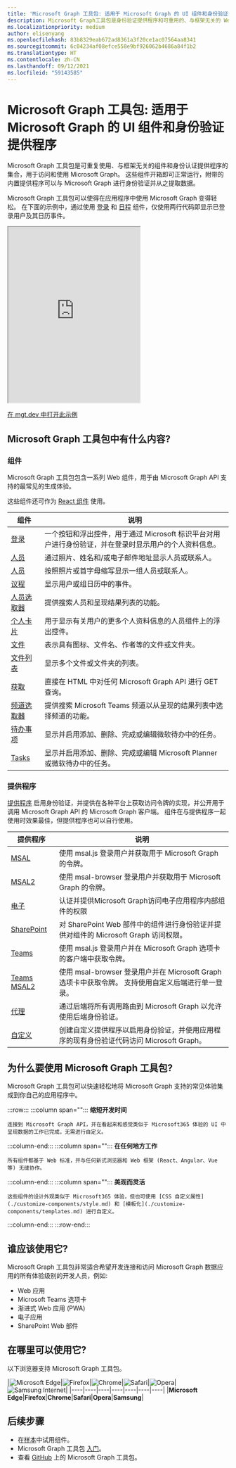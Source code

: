 ```yaml
---
title: 'Microsoft Graph 工具包: 适用于 Microsoft Graph 的 UI 组件和身份验证提供程序'
description: Microsoft Graph工具包是身份验证提供程序和可重用的、与框架无关的 Web 组件的集合，用于访问和使用 Microsoft Graph。
ms.localizationpriority: medium
author: elisenyang
ms.openlocfilehash: 83b8329eab672ad8361a3f20ce1ac07564aa8341
ms.sourcegitcommit: 6c04234af08efce558e9bf926062b4686a84f1b2
ms.translationtype: HT
ms.contentlocale: zh-CN
ms.lasthandoff: 09/12/2021
ms.locfileid: "59143585"
---
```

# <a name="microsoft-graph-toolkit-ui-components-and-authentication-providers-for-microsoft-graph"></a>Microsoft Graph 工具包: 适用于 Microsoft Graph 的 UI 组件和身份验证提供程序 

Microsoft Graph 工具包是可重复使用、与框架无关的组件和身份认证提供程序的集合，用于访问和使用 Microsoft Graph。 这些组件开箱即可正常运行，附带的内置提供程序可以与 Microsoft Graph 进行身份验证并从之提取数据。

Microsoft Graph 工具包可以使得在应用程序中使用 Microsoft Graph 变得轻松。 在下面的示例中，通过使用 [登录](./components/login.md) 和 [日程](./components/agenda.md) 组件，仅使用两行代码即显示已登录用户及其日历事件。

<iframe src="https://mgt.dev/iframe.html?id=samples-general--login-to-show-agenda&source=docs&source=docs" height="400"></iframe>

[在 mgt.dev 中打开此示例](https://mgt.dev/?path=/story/samples-general--login-to-show-agenda&source=docs)

## <a name="whats-in-the-microsoft-graph-toolkit"></a>Microsoft Graph 工具包中有什么内容?

### <a name="components"></a>组件

Microsoft Graph 工具包包含一系列 Web 组件，用于由 Microsoft Graph API 支持的最常见的生成体验。 

这些组件还可作为 [React 组件](./get-started/mgt-react.md) 使用。

|组件|说明|
|---------|-----------|
|[登录](./components/login.md)|一个按钮和浮出控件，用于通过 Microsoft 标识平台对用户进行身份验证，并在登录时显示用户的个人资料信息。|
|[人员](./components/person.md)|通过照片、姓名和/或电子邮件地址显示人员或联系人。|
|[人员](./components/people.md)|按照照片或首字母缩写显示一组人员或联系人。|
|[议程](./components/agenda.md)|显示用户或组日历中的事件。|
|[人员选取器](./components/people-picker.md)|提供搜索人员和呈现结果列表的功能。|
|[个人卡片](./components/person-card.md)|用于显示有关用户的更多个人资料信息的人员组件上的浮出控件。|
|[文件](./components/file.md)|表示具有图标、文件名、作者等的文件或文件夹。|
|[文件列表](./components/file-list.md)|显示多个文件或文件夹的列表。|
|[获取](./components/get.md)|直接在 HTML 中对任何 Microsoft Graph API 进行 GET 查询。|
|[频道选取器](./components/teams-channel-picker.md)|提供搜索 Microsoft Teams 频道以从呈现的结果列表中选择频道的功能。|
|[待办事项](./components/todo.md)|显示并启用添加、删除、完成或编辑微软待办中的任务。|
|[Tasks](./components/tasks.md)|显示并启用添加、删除、完成或编辑 Microsoft Planner 或微软待办中的任务。|

### <a name="providers"></a>提供程序

[提供程序](/providers/providers.md) 启用身份验证，并提供在各种平台上获取访问令牌的实现，并公开用于调用 Microsoft Graph API 的 Microsoft Graph 客户端。 组件在与提供程序一起使用时效果最佳，但提供程序也可以自行使用。

|提供程序|说明|
|---------|-----------|
|[MSAL](./providers/msal.md)|使用 msal.js 登录用户并获取用于 Microsoft Graph 的令牌。|
|[MSAL2](./providers/msal2.md)| 使用 msal-browser 登录用户并获取用于 Microsoft Graph 的令牌。|
|[电子](./providers/electron.md)|认证并提供Microsoft Graph访问电子应用程序内部组件的权限|
|[SharePoint](./providers/sharepoint.md)|对 SharePoint Web 部件中的组件进行身份验证并提供对组件的 Microsoft Graph 访问权限。|
|[Teams](./providers/teams.md)|使用 msal.js 登录用户并在 Microsoft Graph 选项卡的客户端中获取令牌。|
|[Teams MSAL2](./providers/teams-msal2.md)|使用 msal-browser 登录用户并在 Microsoft Graph 选项卡中获取令牌。 支持使用自定义后端进行单一登录。 |
|[代理](./providers/proxy.md)|通过后端将所有调用路由到 Microsoft Graph 以允许使用后端身份验证。|
|[自定义](./providers/custom.md)|创建自定义提供程序以启用身份验证，并使用应用程序的现有身份验证代码访问 Microsoft Graph。|

## <a name="why-use-the-microsoft-graph-toolkit"></a>为什么要使用 Microsoft Graph 工具包?

Microsoft Graph 工具包可以快速轻松地将 Microsoft Graph 支持的常见体验集成到你自己的应用程序中。

:::row:::
   :::column span="":::
    **缩短开发时间**

    连接到 Microsoft Graph API，并在看起来和感觉类似于 Microsoft365 体验的 UI 中呈现数据的工作已完成，无需进行自定义。
  :::column-end:::
  :::column span="":::
    **在任何地方工作**

    所有组件都基于 Web 标准，并与任何新式浏览器和 Web 框架 (React、Angular、Vue 等) 无缝协作。 
  :::column-end:::
  :::column span="":::
    **美观而灵活**

    这些组件的设计外观类似于 Microsoft365 体验，但也可使用 [CSS 自定义属性](./customize-components/style.md) 和 [模板化](./customize-components/templates.md) 进行自定义。
  :::column-end:::
:::row-end:::

## <a name="who-should-use-it"></a>谁应该使用它?

Microsoft Graph 工具包非常适合希望开发连接和访问 Microsoft Graph 数据应用的所有体验级别的开发人员，例如:
- Web 应用
- Microsoft Teams 选项卡
- 渐进式 Web 应用 (PWA)
- 电子应用
- SharePoint Web 部件

## <a name="where-can-i-use-it"></a>在哪里可以使用它?

以下浏览器支持 Microsoft Graph 工具包。

|![Microsoft Edge](images/edgeIcon.png)|![Firefox](images/firefoxIcon.png)|![Chrome](images/chromeIcon.png)|![Safari](images/safariIcon.png)|![Opera](images/operaIcon.png)|![Samsung Internet](images/samsungInternetIcon.png)|
|----|----|----|----|----|----|----|
|**Microsoft Edge**|**Firefox**|**Chrome**|**Safari**|**Opera**|**Samsung**|

## <a name="next-steps"></a>后续步骤

- 在[样本](https://mgt.dev)中试用组件。
- Microsoft Graph 工具包 [入门](./get-started/overview.md)。
- 查看 [GitHub](https://aka.ms/mgt) 上的 Microsoft Graph 工具包。
